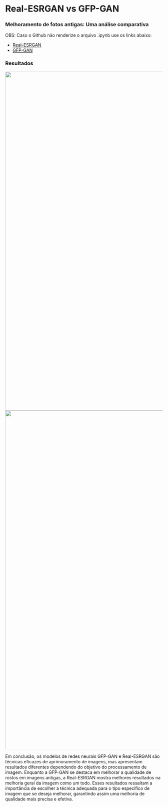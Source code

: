 # Real-ESRGAN vs GFP-GAN
### Melhoramento de fotos antigas: Uma análise comparativa

OBS: Caso o Github não renderize o arquivo .ipynb use os links abaixo:

- <a href="https://nbviewer.org/github/Julio-M39/Real-ESRGANxGFP-GAN/blob/main/Melhoramento_de_fotos_antigas_%28REAL_ESRGAN%29.ipynb">Real-ESRGAN</a>
- <a href="https://nbviewer.org/github/Julio-M39/Real-ESRGANxGFP-GAN/blob/main/Melhoramento_de_imagens_antigas_%28GFP_GAN%29.ipynb">GFP-GAN</a> 

### Resultados 

<div>
<img src="https://user-images.githubusercontent.com/54995990/228570296-7a2d9555-ec2b-4da2-9900-6eff36d4a96e.png" width="1080px" />
</div>

<div>
<img src="https://user-images.githubusercontent.com/54995990/228572857-6c838b33-8dc9-4f78-82b6-00e7e190794b.png" width="1080px" />
</div>

Em conclusão, os modelos de redes neurais GFP-GAN e Real-ESRGAN são técnicas eficazes de aprimoramento de imagens, mas apresentam resultados diferentes dependendo do objetivo do processamento de imagem. Enquanto a GFP-GAN se destaca em melhorar a qualidade de rostos em imagens antigas, a Real-ESRGAN mostra melhores resultados na melhoria geral da imagem como um todo. Esses resultados ressaltam a importância de escolher a técnica adequada para o tipo específico de imagem que se deseja melhorar, garantindo assim uma melhoria de qualidade mais precisa e efetiva.
